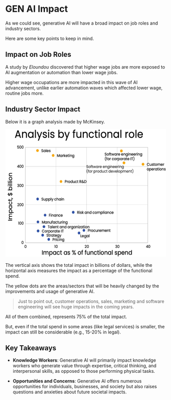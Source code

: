 # GEN AI Impact

As we could see, generative AI will have a broad impact on job roles and industry sectors.

Here are some key points to keep in mind.

## Impact on Job Roles

A study by *Eloundou* discovered that higher wage jobs are more exposed to AI augmentation or automation than lower wage jobs.

Higher wage occupations are more impacted in this wave of AI advancement, unlike earlier automation waves which affected lower wage, routine jobs more.

## Industry Sector Impact

Below it is a graph analysis made by McKinsey.

<img src="/images/gen-ai-impact-on-jobs.png" alt="Gen AI Image" height="400">

The vertical axis shows the total impact in billions of dollars, while the horizontal axis measures the impact as a percentage of the functional spend.

The yellow dots are the areas/sectors that will be heavily changed by the improvements and usage of generative AI.

> Just to point out, customer operations, sales, marketing and software engineering will see huge impacts in the coming years.

All of them combined, represents 75% of the total impact.

But, even if the total spend in some areas (like legal services) is smaller, the impact can still be considerable (e.g., 15-20% in legal).

## Key Takeaways

- **Knowledge Workers**: Generative AI will primarily impact knowledge workers who generate value through expertise, critical thinking, and interpersonal skills, as opposed to those performing physical tasks.

- **Opportunities and Concerns**: Generative AI offers numerous opportunities for individuals, businesses, and society but also raises questions and anxieties about future societal impacts.